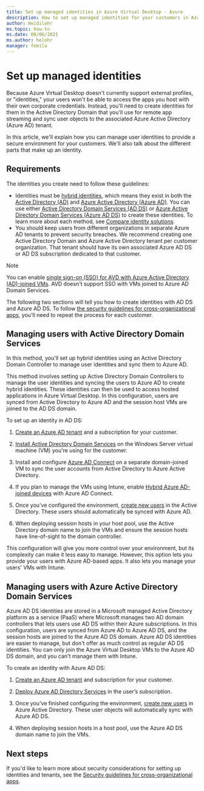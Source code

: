 ```yaml
---
title: Set up managed identities in Azure Virtual Desktop - Azure
description: How to set up managed identities for your customers in Azure Virtual Desktop with Azure AD, Azure AD DS, or AD DS.
author: Heidilohr
ms.topic: how-to
ms.date: 08/06/2021
ms.author: helohr
manager: femila
---
```


# Set up managed identities

Because Azure Virtual Desktop doesn't currently support external profiles, or "identities," your users won't be able to access the apps you host with their own corporate credentials. Instead, you'll need to create identities for them in the Active Directory Domain that you'll use for remote app streaming and sync user objects to the associated Azure Active Directory (Azure AD) tenant.

In this article, we'll explain how you can manage user identities to provide a secure environment for your customers. We'll also talk about the different parts that make up an identity.

## Requirements

The identities you create need to follow these guidelines:

- Identities must be [hybrid identities](../../active-directory/hybrid/whatis-hybrid-identity.md), which means they exist in both the [Active Directory (AD)](/previous-versions/windows/it-pro/windows-server-2003/cc781408(v=ws.10)) and [Azure Active Directory (Azure AD)](../../active-directory/fundamentals/active-directory-whatis.md). You can use either [Active Directory Domain Services (AD DS)](/windows-server/identity/ad-ds/active-directory-domain-services) or [Azure Active Directory Domain Services (Azure AD DS)](https://azure.microsoft.com/services/active-directory-ds) to create these identities. To learn more about each method, see [Compare identity solutions](../../active-directory-domain-services/compare-identity-solutions.md).
- You should keep users from different organizations in separate Azure AD tenants to prevent security breaches. We recommend creating one Active Directory Domain and Azure Active Directory tenant per customer organization. That tenant should have its own associated Azure AD DS or AD DS subscription dedicated to that customer.

>[!NOTE]
> You can enable [single sign-on (SSO) for AVD with Azure Active Directory (AD)-joined VMs](https://learn.microsoft.com/azure/virtual-desktop/configure-single-sign-on). AVD doesn't support SSO with VMs joined to Azure AD Domain Services.

The following two sections will tell you how to create identities with AD DS and Azure AD DS. To follow [the security guidelines for cross-organizational apps](security.md), you'll need to repeat the process for each customer.

## Managing users with Active Directory Domain Services

In this method, you'll set up hybrid identities using an Active Directory Domain Controller to manage user identities and sync them to Azure AD.

This method involves setting up Active Directory Domain Controllers to manage the user identities and syncing the users to Azure AD to create hybrid identities. These identities can then be used to access hosted applications in Azure Virtual Desktop. In this configuration, users are synced from Active Directory to Azure AD and the session host VMs are joined to the AD DS domain.

To set up an identity in AD DS:

1. [Create an Azure AD tenant](../../active-directory/fundamentals/active-directory-access-create-new-tenant.md) and a subscription for your customer.

2. [Install Active Directory Domain Services](/windows-server/identity/ad-ds/deploy/install-active-directory-domain-services--level-100-) on the Windows Server virtual machine (VM) you're using for the customer.

3. Install and configure [Azure AD Connect](../../active-directory/hybrid/how-to-connect-install-roadmap.md) on a separate domain-joined VM to sync the user accounts from Active Directory to Azure Active Directory.

4. If you plan to manage the VMs using Intune, enable [Hybrid Azure AD-joined devices](../../active-directory/devices/hybrid-azuread-join-plan.md) with Azure AD Connect.

5. Once you've configured the environment, [create new users](/previous-versions/windows/it-pro/windows-server-2003/cc755607(v=ws.10)) in the Active Directory. These users should automatically be synced with Azure AD.

6. When deploying session hosts in your host pool, use the Active Directory domain name to join the VMs and ensure the session hosts have line-of-sight to the domain controller.

This configuration will give you more control over your environment, but its complexity can make it less easy to manage. However, this option lets you provide your users with Azure AD-based apps. It also lets you manage your users' VMs with Intune.

## Managing users with Azure Active Directory Domain Services

Azure AD DS identities are stored in a Microsoft managed Active Directory platform as a service (PaaS) where Microsoft manages two AD domain controllers that lets users use AD DS within their Azure subscriptions. In this configuration, users are synced from Azure AD to Azure AD DS, and the session hosts are joined to the Azure AD DS domain. Azure AD DS identities are easier to manage, but don't offer as much control as regular AD DS identities. You can only join the Azure Virtual Desktop VMs to the Azure AD DS domain, and you can't manage them with Intune.

To create an identity with Azure AD DS:

1. [Create an Azure AD tenant](../../active-directory/fundamentals/active-directory-access-create-new-tenant.md) and subscription for your customer.

2. [Deploy Azure AD Directory Services](../../active-directory-domain-services/tutorial-create-instance.md) in the user’s subscription.

3. Once you've finished configuring the environment, [create new users](../../active-directory/fundamentals/add-users-azure-active-directory.md) in Azure Active Directory. These user objects will automatically sync with Azure AD DS.

4. When deploying session hosts in a host pool, use the Azure AD DS domain name to join the VMs.

## Next steps

If you'd like to learn more about security considerations for setting up identities and tenants, see the [Security guidelines for cross-organizational apps](security.md).
